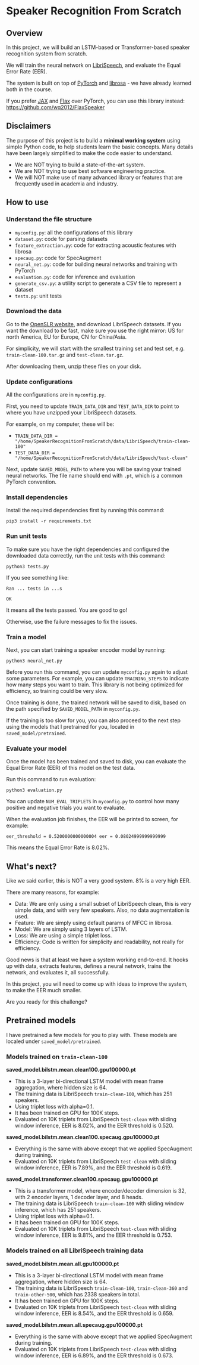 # Speaker Recognition From Scratch

## Overview

In this project, we will build an LSTM-based or Transformer-based speaker recognition system from scratch.

We will train the neural network on [LibriSpeech](https://www.openslr.org/12), and evaluate the Equal Error Rate (EER).

The system is built on top of [PyTorch](https://pytorch.org/tutorials/) and [librosa](https://librosa.org/doc/latest/index.html) - we have already learned both in the course.

If you prefer [JAX](https://jax.readthedocs.io) and [Flax](https://flax.readthedocs.io) over PyTorch, you can use this library instead: https://github.com/wq2012/FlaxSpeaker

## Disclaimers

The purpose of this project is to build a **minimal working system** using simple Python code, to help students learn the basic concepts. Many details have been largely simplified to make the code easier to understand.

* We are NOT trying to build a state-of-the-art system.
* We are NOT trying to use best software engineering practice.
* We will NOT make use of many advanced library or features that are frequently used in academia and industry.

## How to use


### Understand the file structure

* `myconfig.py`: all the configurations of this library
* `dataset.py`: code for parsing datasets
* `feature_extraction.py`: code for extracting acoustic features with librosa
* `specaug.py`: code for SpecAugment
* `neural_net.py`: code for building neural networks and training with PyTorch
* `evaluation.py`: code for inference and evaluation
* `generate_csv.py`: a utility script to generate a CSV file to represent a dataset
* `tests.py`: unit tests

### Download the data

Go to the [OpenSLR website](https://www.openslr.org/12), and download LibriSpeech datasets. If you want the download to be fast, make sure you use the right mirror: US for north America, EU for Europe, CN for China/Asia.

For simplicity, we will start with the smallest training set and test set, e.g. `train-clean-100.tar.gz` and `test-clean.tar.gz`.

After downloading them, unzip these files on your disk.

### Update configurations

All the configurations are in `myconfig.py`.

First, you need to update `TRAIN_DATA_DIR` and `TEST_DATA_DIR` to point to where you have unzipped your LibriSpeech datasets.

For example, on my computer, these will be:

* `TRAIN_DATA_DIR = "/home/SpeakerRecognitionFromScratch/data/LibriSpeech/train-clean-100"`
* `TEST_DATA_DIR = "/home/SpeakerRecognitionFromScratch/data/LibriSpeech/test-clean"`

Next, update `SAVED_MODEL_PATH` to where you will be saving your trained neural networks. The file name should end with `.pt`, which is a common PyTorch convention.

### Install dependencies

Install the required dependencies first by running this command:

```
pip3 install -r requirements.txt
```

### Run unit tests

To make sure you have the right dependencies and configured the downloaded data  correctly, run the unit tests with this command:

```
python3 tests.py
```

If you see something like:

```
Ran ... tests in ...s

OK
```

It means all the tests passed. You are good to go!

Otherwise, use the failure messages to fix the issues.

### Train a model

Next, you can start training a speaker encoder model by running:

```
python3 neural_net.py
```

Before you run this command, you can update `myconfig.py` again to adjust some parameters. For example, you can update `TRAINING_STEPS` to indicate how many steps you want to train. This library is not being optimized for efficiency, so training could be very slow.

Once training is done, the trained network will be saved to disk, based on the path specified by `SAVED_MODEL_PATH` in `myconfig.py`.

If the training is too slow for you, you can also proceed to the next step using the models that I pretrained for you, located in `saved_model/pretrained`.

### Evaluate your model

Once the model has been trained and saved to disk, you can evaluate the Equal Error Rate (EER) of this model on the test data.

Run this command to run evaluation:

```
python3 evaluation.py
```

You can update `NUM_EVAL_TRIPLETS` in `myconfig.py` to control how many positive and negative trials you want to evaluate.

When the evaluation job finishes, the EER will be printed to screen, for example:

```
eer_threshold = 0.5200000000000004 eer = 0.08024999999999999
```

This means the Equal Error Rate is 8.02%.

## What's next?

Like we said earlier, this is NOT a very good system. 8% is a very high EER.

There are many reasons, for example:

* Data: We are only using a small subset of LibriSpeech clean, this is very simple data, and with very few speakers. Also, no data augmentation is used.
* Feature: We are simply using default params of MFCC in librosa.
* Model: We are simply using 3 layers of LSTM.
* Loss: We are using a simple triplet loss.
* Efficiency: Code is written for simplicity and readability, not really for efficiency.

Good news is that at least we have a system working end-to-end. It hooks up with data, extracts features, defines a neural network, trains the network, and evaluates it, all successfully.

In this project, you will need to come up with ideas to improve the system, to make the EER much smaller.

Are you ready for this challenge?

## Pretrained models

I have pretrained a few models for you to play with. These models are localed under `saved_model/pretrained`.

### Models trained on `train-clean-100`

**saved_model.bilstm.mean.clean100.gpu100000.pt**

* This is a 3-layer bi-directional LSTM model with mean frame aggregation, where hidden size is 64.
* The training data is LibriSpeech `train-clean-100`, which has 251 speakers.
* Using triplet loss with alpha=0.1.
* It has been trained on GPU for 100K steps.
* Evaluated on 10K triplets from LibriSpeech `test-clean` with sliding window inference, EER is 8.02%, and the EER threshold is 0.520.

**saved_model.bilstm.mean.clean100.specaug.gpu100000.pt**

* Everything is the same with above except that we applied SpecAugment during training.
* Evaluated on 10K triplets from LibriSpeech `test-clean` with sliding window inference, EER is 7.89%, and the EER threshold is 0.619.

**saved_model.transformer.clean100.specaug.gpu100000.pt**

* This is a transformer model, where encoder/decoder dimension is 32, with 2 encoder layers, 1 decoder layer, and 8 heads.
* The training data is LibriSpeech `train-clean-100` with sliding window inference, which has 251 speakers.
* Using triplet loss with alpha=0.1.
* It has been trained on GPU for 100K steps.
* Evaluated on 10K triplets from LibriSpeech `test-clean` with sliding window inference, EER is 9.81%, and the EER threshold is 0.753.

### Models trained on all LibriSpeech training data

**saved_model.bilstm.mean.all.gpu100000.pt**

* This is a 3-layer bi-directional LSTM model with mean frame aggregation, where hidden size is 64.
* The training data is LibriSpeech `train-clean-100`, `train-clean-360` and `train-other-500`, which has 2338 speakers in total.
* It has been trained on GPU for 100K steps.
* Evaluated on 10K triplets from LibriSpeech `test-clean` with sliding window inference, EER is 8.54%, and the EER threshold is 0.659.

**saved_model.bilstm.mean.all.specaug.gpu100000.pt**

* Everything is the same with above except that we applied SpecAugment during training.
* Evaluated on 10K triplets from LibriSpeech `test-clean` with sliding window inference, EER is 6.89%, and the EER threshold is 0.673.
